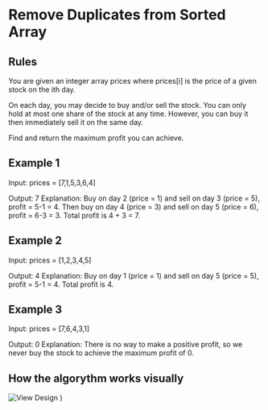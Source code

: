 # Remove Duplicates from Sorted Array

## Rules

You are given an integer array prices where prices[i] is the price of a given stock on the ith day.

On each day, you may decide to buy and/or sell the stock. You can only hold at most one share of the stock at any time. However, you can buy it then immediately sell it on the same day.

Find and return the maximum profit you can achieve.

## Example 1

Input: prices = [7,1,5,3,6,4]

Output: 7
Explanation: Buy on day 2 (price = 1) and sell on day 3 (price = 5), profit = 5-1 = 4.
Then buy on day 4 (price = 3) and sell on day 5 (price = 6), profit = 6-3 = 3.
Total profit is 4 + 3 = 7.

## Example 2

Input: prices = [1,2,3,4,5]

Output: 4
Explanation: Buy on day 1 (price = 1) and sell on day 5 (price = 5), profit = 5-1 = 4.
Total profit is 4.

## Example 3

Input: prices = [7,6,4,3,1]

Output: 0
Explanation: There is no way to make a positive profit, so we never buy the stock to achieve the maximum profit of 0.

## How the algorythm works visually
![View Design](../assets/Best-Time-to-Buy-and-Sell-Stock-II.png)
)
